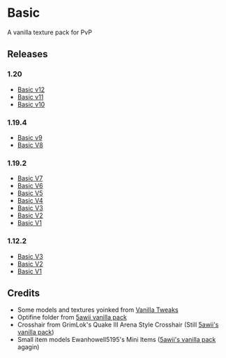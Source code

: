 # Basic
A vanilla texture pack for PvP

## Releases
### 1.20
* [Basic v12](./Releases/1.20/)
* [Basic v11](./Releases/1.20/)
* [Basic v10](./Releases/1.20/)

### 1.19.4
* [Basic v9](./Releases/1.19.4/)
* [Basic V8](./Releases/1.19.4/)

### 1.19.2
* [Basic V7](./Releases/1.19.2/)
* [Basic V6](./Releases/1.19.2/)
* [Basic V5](./Releases/1.19.2/)
* [Basic V4](./Releases/1.19.2/)
* [Basic V3](./Releases/1.19.2/)
* [Basic V2](./Releases/1.19.2/)
* [Basic V1](./Releases/1.19.2/)

### 1.12.2
* [Basic V3](./Releases/1.12.2/)
* [Basic V2](./Releases/1.12.2/)
* [Basic V1](./Releases/1.12.2/)

## Credits
* Some models and textures yoinked from [Vanilla Tweaks](https://vanillatweaks.net/picker/resource-packs/)
* Optifine folder from [5awii vanilla pack](./Sources/§l₅ᴀᴡɪɪɪ%20ᴠᴀɴɪʟʟᴀ/)
* Crosshair from GrimLok's Quake III Arena Style Crosshair (Still [5awii's vanilla pack](./Sources/§l₅ᴀᴡɪɪɪ%20ᴠᴀɴɪʟʟᴀ/))
* Small item models Ewanhowell5195's Mini Items ([5awii's vanilla pack](./Sources/§l₅ᴀᴡɪɪɪ%20ᴠᴀɴɪʟʟᴀ/) agagin)